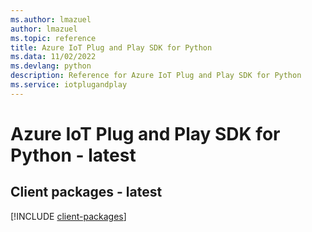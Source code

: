 ```yaml
---
ms.author: lmazuel
author: lmazuel
ms.topic: reference
title: Azure IoT Plug and Play SDK for Python
ms.data: 11/02/2022
ms.devlang: python
description: Reference for Azure IoT Plug and Play SDK for Python
ms.service: iotplugandplay
---
```

# Azure IoT Plug and Play SDK for Python - latest

## Client packages - latest
[!INCLUDE [client-packages](iot-plug-and-play-client-index.md)]
